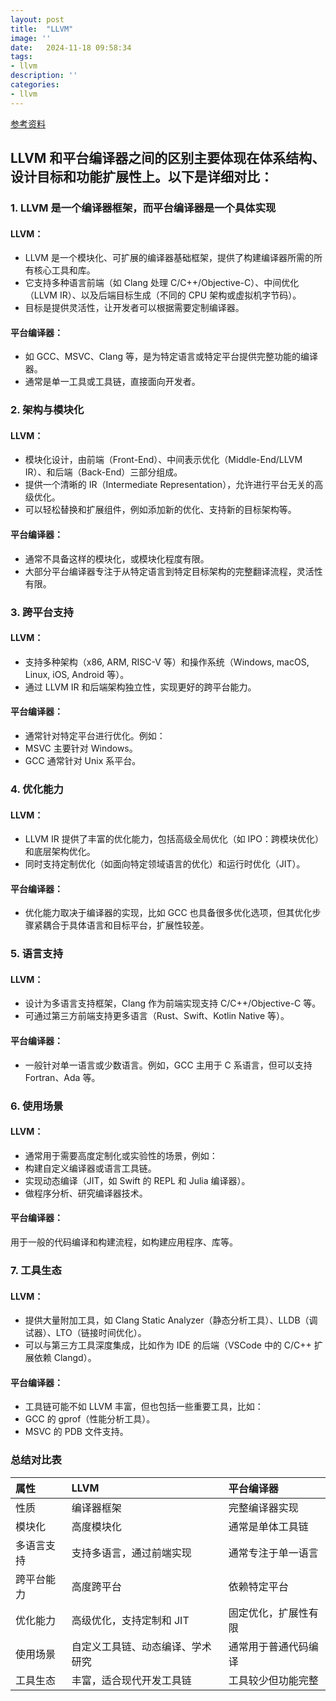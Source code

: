 ```yaml
---
layout: post
title:  "LLVM"
image: ''
date:   2024-11-18 09:58:34
tags:
- llvm
description: ''
categories: 
- llvm
---
```

[参考资料](https://llvm.org/docs/GettingStarted.html#checkout)  
## LLVM 和平台编译器之间的区别主要体现在体系结构、设计目标和功能扩展性上。以下是详细对比：  
### 1. LLVM 是一个编译器框架，而平台编译器是一个具体实现
#### LLVM：  
* LLVM 是一个模块化、可扩展的编译器基础框架，提供了构建编译器所需的所有核心工具和库。
* 它支持多种语言前端（如 Clang 处理 C/C++/Objective-C）、中间优化（LLVM IR）、以及后端目标生成（不同的 CPU 架构或虚拟机字节码）。
* 目标是提供灵活性，让开发者可以根据需要定制编译器。
#### 平台编译器：
* 如 GCC、MSVC、Clang 等，是为特定语言或特定平台提供完整功能的编译器。
* 通常是单一工具或工具链，直接面向开发者。

### 2. 架构与模块化
#### LLVM：
* 模块化设计，由前端（Front-End）、中间表示优化（Middle-End/LLVM IR）、和后端（Back-End）三部分组成。
* 提供一个清晰的 IR（Intermediate Representation），允许进行平台无关的高级优化。
* 可以轻松替换和扩展组件，例如添加新的优化、支持新的目标架构等。
#### 平台编译器：
* 通常不具备这样的模块化，或模块化程度有限。
* 大部分平台编译器专注于从特定语言到特定目标架构的完整翻译流程，灵活性有限。

### 3. 跨平台支持
#### LLVM：
* 支持多种架构（x86, ARM, RISC-V 等）和操作系统（Windows, macOS, Linux, iOS, Android 等）。
* 通过 LLVM IR 和后端架构独立性，实现更好的跨平台能力。
#### 平台编译器：
* 通常针对特定平台进行优化。例如：
* MSVC 主要针对 Windows。
* GCC 通常针对 Unix 系平台。

### 4. 优化能力
#### LLVM：
* LLVM IR 提供了丰富的优化能力，包括高级全局优化（如 IPO：跨模块优化）和底层架构优化。
* 同时支持定制优化（如面向特定领域语言的优化）和运行时优化（JIT）。
#### 平台编译器：
* 优化能力取决于编译器的实现，比如 GCC 也具备很多优化选项，但其优化步骤紧耦合于具体语言和目标平台，扩展性较差。

### 5. 语言支持
#### LLVM：
* 设计为多语言支持框架，Clang 作为前端实现支持 C/C++/Objective-C 等。
* 可通过第三方前端支持更多语言（Rust、Swift、Kotlin Native 等）。
#### 平台编译器：
* 一般针对单一语言或少数语言。例如，GCC 主用于 C 系语言，但可以支持 Fortran、Ada 等。

### 6. 使用场景
#### LLVM：
* 通常用于需要高度定制化或实验性的场景，例如：
* 构建自定义编译器或语言工具链。
* 实现动态编译（JIT，如 Swift 的 REPL 和 Julia 编译器）。
* 做程序分析、研究编译器技术。
#### 平台编译器：
用于一般的代码编译和构建流程，如构建应用程序、库等。

### 7. 工具生态
#### LLVM：
* 提供大量附加工具，如 Clang Static Analyzer（静态分析工具）、LLDB（调试器）、LTO（链接时间优化）。
* 可以与第三方工具深度集成，比如作为 IDE 的后端（VSCode 中的 C/C++ 扩展依赖 Clangd）。
#### 平台编译器：
* 工具链可能不如 LLVM 丰富，但也包括一些重要工具，比如：
* GCC 的 gprof（性能分析工具）。
* MSVC 的 PDB 文件支持。


### 总结对比表
属性|LLVM|平台编译器
:-|:-|:-
性质	|编译器框架	|完整编译器实现
模块化	|高度模块化	|通常是单体工具链
多语言支持	|支持多语言，通过前端实现	|通常专注于单一语言
跨平台能力	|高度跨平台	|依赖特定平台
优化能力	|高级优化，支持定制和 JIT	|固定优化，扩展性有限
使用场景	|自定义工具链、动态编译、学术研究	|通常用于普通代码编译
工具生态	|丰富，适合现代开发工具链	|工具较少但功能完整

